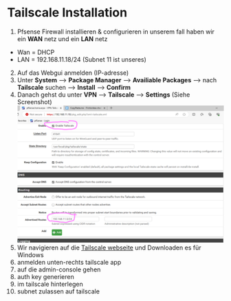 # Tailscale Installation 

1. Pfsense Firewall installieren & configurieren in unserem fall haben wir ein **WAN** netz und ein **LAN** netz 
- Wan = DHCP 
- LAN = 192.168.11.18/24 (Subnet 11 ist unseres)

2. Auf das Webgui anmelden (IP-adresse)
3. Unter **System** --> **Package Manager** --> **Availiable Packages** --> nach **Tailscale** suchen --> **Install** --> **Confirm**
4. Danach gehst du unter **VPN** --> **Tailscale** --> **Settings** (Siehe Screenshot) ![](Tailscaleconfig.png)
5. Wir navigieren auf die [Tailscale webseite](https://tailscale.com/download) und Downloaden es für Windows
6. anmelden unten-rechts tailscale app
7. auf die admin-console gehen 
8. auth key generieren 
9. im tailscale hinterlegen 
10. subnet zulassen auf tailscale 